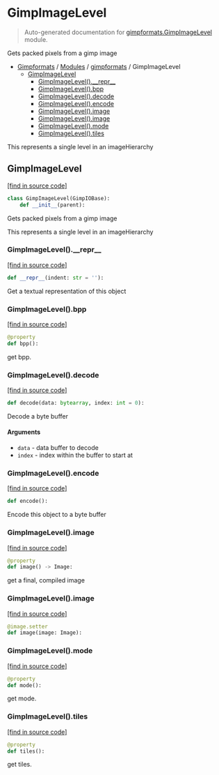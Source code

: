 # GimpImageLevel

> Auto-generated documentation for [gimpformats.GimpImageLevel](../../gimpformats/GimpImageLevel.py) module.

Gets packed pixels from a gimp image

- [Gimpformats](../README.md#gimpformats-index) / [Modules](../README.md#gimpformats-modules) / [gimpformats](index.md#gimpformats) / GimpImageLevel
    - [GimpImageLevel](#gimpimagelevel)
        - [GimpImageLevel().\_\_repr\_\_](#gimpimagelevel__repr__)
        - [GimpImageLevel().bpp](#gimpimagelevelbpp)
        - [GimpImageLevel().decode](#gimpimageleveldecode)
        - [GimpImageLevel().encode](#gimpimagelevelencode)
        - [GimpImageLevel().image](#gimpimagelevelimage)
        - [GimpImageLevel().image](#gimpimagelevelimage)
        - [GimpImageLevel().mode](#gimpimagelevelmode)
        - [GimpImageLevel().tiles](#gimpimageleveltiles)

This represents a single level in an imageHierarchy

## GimpImageLevel

[[find in source code]](../../gimpformats/GimpImageLevel.py#L17)

```python
class GimpImageLevel(GimpIOBase):
    def __init__(parent):
```

Gets packed pixels from a gimp image

This represents a single level in an imageHierarchy

### GimpImageLevel().\_\_repr\_\_

[[find in source code]](../../gimpformats/GimpImageLevel.py#L277)

```python
def __repr__(indent: str = ''):
```

Get a textual representation of this object

### GimpImageLevel().bpp

[[find in source code]](../../gimpformats/GimpImageLevel.py#L222)

```python
@property
def bpp():
```

get bpp.

### GimpImageLevel().decode

[[find in source code]](../../gimpformats/GimpImageLevel.py#L30)

```python
def decode(data: bytearray, index: int = 0):
```

Decode a byte buffer

#### Arguments

- `data` - data buffer to decode
- `index` - index within the buffer to start at

### GimpImageLevel().encode

[[find in source code]](../../gimpformats/GimpImageLevel.py#L69)

```python
def encode():
```

Encode this object to a byte buffer

### GimpImageLevel().image

[[find in source code]](../../gimpformats/GimpImageLevel.py#L253)

```python
@property
def image() -> Image:
```

get a final, compiled image

### GimpImageLevel().image

[[find in source code]](../../gimpformats/GimpImageLevel.py#L269)

```python
@image.setter
def image(image: Image):
```

### GimpImageLevel().mode

[[find in source code]](../../gimpformats/GimpImageLevel.py#L227)

```python
@property
def mode():
```

get mode.

### GimpImageLevel().tiles

[[find in source code]](../../gimpformats/GimpImageLevel.py#L233)

```python
@property
def tiles():
```

get tiles.
